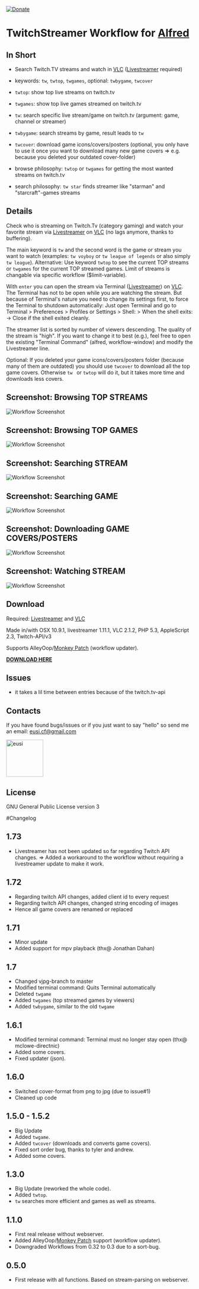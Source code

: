 [![Donate](https://img.shields.io/badge/Donate-PayPal-green.svg)](https://www.paypal.com/cgi-bin/webscr?cmd=_s-xclick&hosted_button_id=GPC2XKCNED664)


TwitchStreamer Workflow for [Alfred](http://www.alfredapp.com)
==============================

## In Short
* Search Twitch.TV streams and watch in [VLC](http://www.videolan.org/vlc/index.html) ([Livestreamer](https://github.com/chrippa/livestreamer) required)

* keywords: `tw`, `twtop`, `twgames`, optional: `twbygame`, `twcover`

* `twtop`: show top live streams on twitch.tv

* `twgames`: show top live games streamed on twitch.tv

* `tw`: search specific live stream/game on twitch.tv (argument: game, channel or streamer)

* `twbygame`: search streams by game, result leads to `tw `

* `twcover`: download game icons/covers/posters (optional, you only have to use it once you want to download many new game covers => e.g. because you deleted your outdated cover-folder)

* browse philosophy: `twtop` or `twgames` for getting the most wanted streams on twitch.tv

* search philosophy: `tw star` finds streamer like "starman" and "starcraft"-games streams


## Details

Check who is streaming on Twitch.Tv (category gaming) and watch your favorite stream via [Livestreamer](https://github.com/chrippa/livestreamer) on [VLC](http://www.videolan.org/vlc/index.html) (no lags anymore, thanks to buffering).

The main keyword is `tw` and the second word is the game or stream you want to watch (examples: `tw voyboy` or `tw league of legends` or also simply `tw league`). Alternative: Use keyword `twtop` to see the current TOP streams or `twgames` for the current TOP streamed games. Limit of streams is changable via specific workflow ($limit-variable).

With `enter` you can open the stream via Terminal ([Livestreamer](https://github.com/chrippa/livestreamer)) on [VLC](http://www.videolan.org/vlc/index.html). The Terminal has not to be open while you are watching the stream. But because of Terminal's nature you need to change its settings first, to force the Terminal to shutdown automatically: Just open Terminal and go to Terminal > Preferences > Profiles or Settings > Shell: > When the shell exits: -> Close if the shell exited cleanly.

The streamer list is sorted by number of viewers descending. The quality of the stream is "high". If you want to change it to best (e.g.), feel free to open the existing "Terminal Command" (alfred, workflow-window) and modify the Livestreamer line.

Optional: If you deleted your game icons/covers/posters folder (because many of them are outdated) you should use `twcover` to download all the top game covers. Otherwise `tw ` or `twtop` will do it, but it takes more time and downloads less covers. 


## Screenshot: Browsing TOP STREAMS
![Workflow Screenshot](https://raw.githubusercontent.com/eusi/alfred2-twitch-streamer/master/screenshots/workflow1.jpg)

## Screenshot: Browsing TOP GAMES
![Workflow Screenshot](https://raw.githubusercontent.com/eusi/alfred2-twitch-streamer/master/screenshots/workflow4.jpg)

## Screenshot: Searching STREAM
![Workflow Screenshot](https://raw.githubusercontent.com/eusi/alfred2-twitch-streamer/master/screenshots/workflow3.jpg)

## Screenshot: Searching GAME
![Workflow Screenshot](https://raw.githubusercontent.com/eusi/alfred2-twitch-streamer/master/screenshots/workflow2.jpg)

## Screenshot: Downloading GAME COVERS/POSTERS
![Workflow Screenshot](https://raw.githubusercontent.com/eusi/alfred2-twitch-streamer/master/screenshots/workflow5.png)

## Screenshot: Watching STREAM
![Workflow Screenshot](https://raw.githubusercontent.com/eusi/alfred2-twitch-streamer/master/screenshots/workflow6.jpg)


## Download

Required: [Livestreamer](https://github.com/chrippa/livestreamer) and [VLC](http://www.videolan.org/vlc/index.html)

Made in/with OSX 10.9.1, livestreamer 1.11.1, VLC 2.1.2, PHP 5.3, AppleScript 2.3, Twitch-API/v3

Supports AlleyOop/[Monkey Patch](http://www.alfredforum.com/topic/2218-monkey-patch-update-alfred-workflows-via-alleyoop/) (workflow updater).

**[DOWNLOAD HERE](https://raw.githubusercontent.com/eusi/alfred2-twitch-streamer/master/workflow/TwitchStreamer.alfredworkflow)**

## Issues

* it takes a lil time between entries because of the twitch.tv-api


## Contacts

If you have found bugs/issues or if you just want to say "hello" so send me an email: eusi.cf@gmail.com

<a href="https://github.com/eusi"><img src="https://2.gravatar.com/avatar/d954b2ec10b10436505ae62fe972df97?d=https%3A%2F%2Fidenticons.github.com%2Fe098fc2b57681a6f25ba17badf99aa6f.png&r=x&s=440" alt="eusi" title="eusi" width="100" height="100"></a>


## License

GNU General Public License version 3



#Changelog

## 1.73

* Livestreamer has not been updated so far regarding Twitch API changes. => Added a workaround to the workflow without requiring a livestreamer update to make it work.

## 1.72

* Regarding twitch API changes, added client id to every request
* Regarding twitch API changes, changed string encoding of images 
* Hence all game covers are renamed or replaced

## 1.71

* Minor update
* Added support for mpv playback (thx@ Jonathan Dahan)

## 1.7

* Changed vjpg-branch to master
* Modified terminal command: Quits Terminal automatically 
* Deleted `twgame`
* Added `twgames` (top streamed games by viewers)
* Added `twbygame`, similar to the old `twgame`

## 1.6.1

* Modified terminal command: Terminal must no longer stay open (thx@ mclowe-directnic)
* Added some covers.
* Fixed updater (json).

## 1.6.0

* Switched cover-format from png to jpg (due to issue#1)
* Cleaned up code

## 1.5.0 - 1.5.2

* Big Update
* Added `twgame`.
* Added `twcover` (downloads and converts game covers).
* Fixed sort order bug, thanks to tyler and andrew.
* Added some covers.

## 1.3.0

* Big Update (reworked the whole code).
* Added `twtop`.
* `tw` searches more efficient and games as well as streams.

## 1.1.0

* First real release without webserver.
* Added AlleyOop/[Monkey Patch](http://www.alfredforum.com/topic/2218-monkey-patch-update-alfred-workflows-via-alleyoop/) support (workflow updater).
* Downgraded Workflows from 0.32 to 0.3 due to a sort-bug.

## 0.5.0

* First release with all functions. Based on stream-parsing on webserver.
